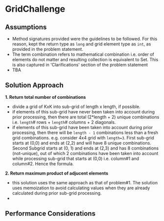# GridChallenge


## Assumptions

* Method signatures provided were the guidelines to be followed. For this reason, kept the return type as ``` long ``` and grid element type as ``` int ```, as provided in the problem statement. 
* The term combination refers to mathematical combination i.e. order of elements do not matter and resulting collection is equivalent to Set<T>. This is also captured in 'Clarifications' section of the problem statement
* TBA


## Solution Approach

**1. Return total number of combinations**
 - divide a grid of KxK into sub-grid of length x length, if possible.
 - if elements of this sub-grid have never been taken into account during prior processing, then there are total (2*length + 2) unique combinations i.e. ```length```# rows + ```length```# columns + 2 diagonals.
 - if elements of this sub-grid have been taken into account during prior processing, then there will be ```length - 1``` combinations less than a fresh grid combinations. 
      e.g. consider 4x4 grid with ```length=3```. First sub-grid starts at (0,0) and ends at (2,2) and will have 8 unique combinations. 
      Second Subgrid starts at (0, 1) and ends at (2,3) and has 8 combinations (not-unique), out of which 2 combinations have been taken into account while processing sub-grid that starts at (0,0) i.e. column#1 and column#2.
      Hence the formula.
      
**2. Return maximum product of adjucent elements**
 - this solution uses the same approach as that of problem#1. The solution uses memoization to avoid calculating values when they are already calculated during prior sub-grid processing.
 - 

## Performance Considerations
